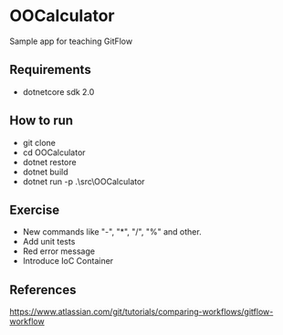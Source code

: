 # OOCalculator
Sample app for teaching GitFlow

## Requirements
- dotnetcore sdk 2.0

## How to run
- git clone <this respository url>
- cd OOCalculator
- dotnet restore
- dotnet build
- dotnet run -p .\src\OOCalculator

## Exercise
- New commands like "-", "*", "/", "%" and other.
- Add unit tests
- Red error message
- Introduce IoC Container

## References
https://www.atlassian.com/git/tutorials/comparing-workflows/gitflow-workflow
